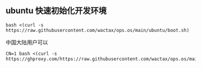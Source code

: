 ## ubuntu 快速初始化开发环境

```
bash <(curl -s https://raw.githubusercontent.com/wactax/ops.os/main/ubuntu/boot.sh)
```

中国大陆用户可以

```
CN=1 bash <(curl -s https://ghproxy.com/https://raw.githubusercontent.com/wactax/ops.os/main/ubuntu/boot.sh)
```

